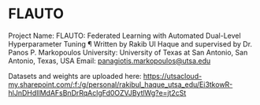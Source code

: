 # FLAUTO

Project Name: FLAUTO: Federated Learning with Automated Dual-Level Hyperparameter Tuning ¶
Written by Rakib Ul Haque and supervised by Dr. Panos P. Markopoulos
University: University of Texas at San Antonio, San Antonio,  Texas, USA
Email: panagiotis.markopoulos@utsa.edu

Datasets and weights are uploaded here:  https://utsacloud-my.sharepoint.com/:f:/g/personal/rakibul_haque_utsa_edu/Ei3tkowR-hlJnDHdIlMdAFsBnDrRqAclgFd0OZVJBytlWg?e=jt2cSt
